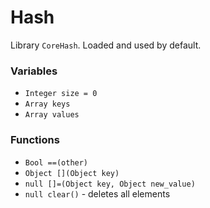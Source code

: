 # Hash

Library `CoreHash`. Loaded and used by default.

### Variables

* `Integer size = 0`
* `Array keys`
* `Array values`

### Functions

* `Bool ==(other)`
* `Object [](Object key)`
* `null []=(Object key, Object new_value)`
* `null clear()` - deletes all elements



